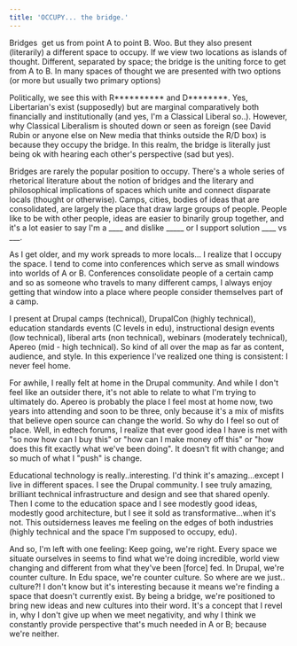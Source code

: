 ```yaml
---
title: 'OCCUPY... the bridge.'
---
```




<p style="width: 100%;">Bridges  get us from point A to point B. Woo. But they also present (literarily) a different space to occupy. If we view two locations as islands of thought. Different, separated by space; the bridge is the uniting force to get from A to B. In many spaces of thought we are presented with two options (or more but usually two primary options)</p>
<p>Politically, we see this with R********** and D********. Yes, Libertarian's exist (supposedly) but are marginal comparatively both financially and institutionally (and yes, I'm a Classical Liberal so..). However, why Classical Liberalism is shouted down or seen as foreign (see David Rubin or anyone else on New media that thinks outside the R/D box) is because they occupy the bridge. In this realm, the bridge is literally just being ok with hearing each other's perspective (sad but yes).</p>
<p>Bridges are rarely the popular position to occupy. There's a whole series of rhetorical literature about the notion of bridges and the literary and philosophical implications of spaces which unite and connect disparate locals (thought or otherwise). Camps, cities, bodies of ideas that are consolidated, are largely the place that draw large groups of people. People like to be with other people, ideas are easier to binarily group together, and it's a lot easier to say I'm a ____ and dislike _____ or I support solution ____ vs ___.</p>
<p>As I get older, and my work spreads to more locals... I realize that I occupy the space. I tend to come into conferences which serve as small windows into worlds of A or B. Conferences consolidate people of a certain camp and so as someone who travels to many different camps, I always enjoy getting that window into a place where people consider themselves part of a camp.</p>
<p>I present at Drupal camps (technical), DrupalCon (highly technical), education standards events (C levels in edu), instructional design events (low technical), liberal arts (non technical), webinars (moderately technical), Apereo (mid - high technical). So kind of all over the map as far as content, audience, and style. In this experience I've realized one thing is consistent: I never feel home.</p>
<p>For awhile, I really felt at home in the Drupal community. And while I don't feel like an outsider there, it's not able to relate to what I'm trying to ultimately do. Apereo is probably the place I feel most at home now, two years into attending and soon to be three, only because it's a mix of misfits that believe open source can change the world. So why do I feel so out of place. Well, in edtech forums, I realize that ever good idea I have is met with "so now how can I buy this" or "how can I make money off this" or "how does this fit exactly what we've been doing". It doesn't fit with change; and so much of what I "push" is change.</p>
<p>Educational technology is really..interesting. I'd think it's amazing...except I live in different spaces. I see the Drupal community. I see truly amazing, brilliant technical infrastructure and design and see that shared openly. Then I come to the education space and I see modestly good ideas, modestly good architecture, but I see it sold as transformative...when it's not. This outsiderness leaves me feeling on the edges of both industries (highly technical and the space I'm supposed to occupy, edu).</p>
<p>And so, I'm left with one feeling: Keep going, we're right. Every space we situate ourselves in seems to find what we're doing incredible, world view changing and different from what they've been [force] fed. In Drupal, we're counter culture. In Edu space, we're counter culture. So where are we just.. culture?! I don't know but it's interesting because it means we're finding a space that doesn't currently exist. By being a bridge, we're positioned to bring new ideas and new cultures into their word. It's a concept that I revel in, why I don't give up when we meet negativity, and why I think we constantly provide perspective that's much needed in A or B; because we're neither.</p>
